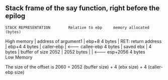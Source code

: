 

## Stack frame of the say function, right before the epilog

	STACK REPRESENTATION		Relative to ebp		memory allocated (bytes)

High memory
	| address of argument1	|	ebp+8			4 bytes
	| RET: return address	|	ebp+4			4 bytes
	| caller-ebp		|  <--- callee-ebp		4 bytes	
	| saved ebx 		|  				4 bytes	
	| buffer of size 2052	|				2052 bytes
	|			|  <--- esp+2056		4 bytes 		
Low Memory

The size of the offset is 2060 =  2052 (buffer size) + 4 (ebx size) + 4 (caller-ebp size) 
